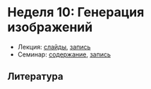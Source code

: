 # Неделя 10: Генерация изображений

* Лекция: [слайды](https://github.com/ml-dafe/ml_mipt_dafe/blob/main/10_ImageGen/lec10.pdf), [запись]()
* Семинар: [содержание](https://github.com/ml-dafe/ml_mipt_dafe/blob/main/10_ImageGen/seminar/practice_ddpm.ipynb), [запись]()

## Литература

